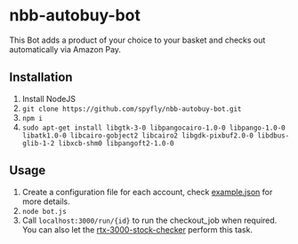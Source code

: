 # nbb-autobuy-bot
This Bot adds a product of your choice to your basket and checks out automatically via Amazon Pay.

## Installation
1. Install NodeJS
2. `git clone https://github.com/spyfly/nbb-autobuy-bot.git`
3. `npm i`
4. `sudo apt-get install libgtk-3-0 libpangocairo-1.0-0 libpango-1.0-0 libatk1.0-0 libcairo-gobject2 libcairo2 libgdk-pixbuf2.0-0 libdbus-glib-1-2 libxcb-shm0 libpangoft2-1.0-0`

## Usage
1. Create a configuration file for each account, check [example.json](configs/example.json) for more details.
2. `node bot.js`
3. Call `localhost:3000/run/{id}` to run the checkout_job when required. You can also let the [rtx-3000-stock-checker](https://github.com/spyfly/rtx-3000-stock-checker) perform this task.
